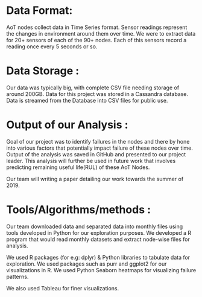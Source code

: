 # Data Format: 

AoT nodes collect data in Time Series format. Sensor readings represent the changes in environment around them over time. We were to extract data for 20+ sensors of each of the 90+ nodes. Each of this sensors record a reading once every 5 seconds or so.

# Data Storage : 

Our data was typically big, with complete CSV file needing storage of around 200GB. Data for this project was stored in a Cassandra database. Data is streamed from the Database into CSV files for public use. 

# Output of our Analysis : 

Goal of our project was to identify failures in the nodes and there by hone into various factors that potentially impact failure of these nodes over time.  Output of the analysis was saved in GitHub and presented to our project leader. This analysis will further be used in future work that involves predicting remaining useful life(RUL) of these AoT Nodes.

Our team will writing a paper detailing our work towards the summer of 2019.

# Tools/Algorithms/methods :

Our team downloaded data and separated data into monthly files using tools developed in Python for our exploration purposes.  We developed a R program that would read monthly datasets and extract node-wise files for analysis.

We used R packages (for e.g: dplyr) & Python libraries  to tabulate data for exploration. We used packages such as purr and ggplot2 for our visualizations in R. We used Python Seaborn heatmaps for visualizing failure patterns.

We also used Tableau for finer visualizations. 
